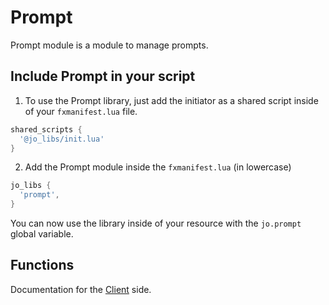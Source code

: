 # Prompt

Prompt module is a module to manage prompts.

## Include Prompt in your script

1. To use the Prompt library, just add the initiator as a shared script inside of your `fxmanifest.lua` file.
```lua
shared_scripts {
  '@jo_libs/init.lua'
}
```
2. Add the Prompt module inside the `fxmanifest.lua` (in lowercase)
```lua
jo_libs {
  'prompt',
}
```
You can now use the library inside of your resource with the `jo.prompt` global variable.

## Functions

Documentation for the [Client](./client.md) side.  
